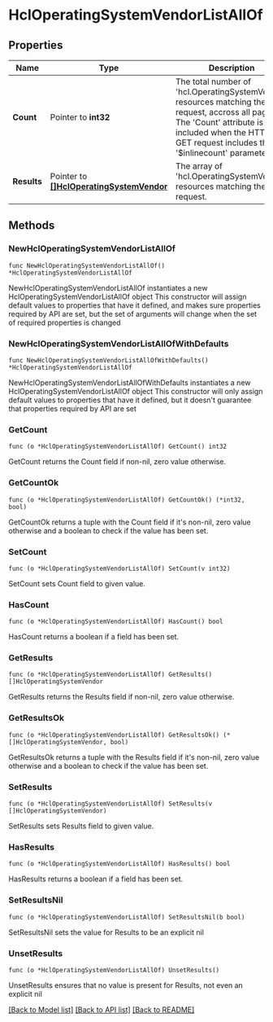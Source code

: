 # HclOperatingSystemVendorListAllOf

## Properties

Name | Type | Description | Notes
------------ | ------------- | ------------- | -------------
**Count** | Pointer to **int32** | The total number of &#39;hcl.OperatingSystemVendor&#39; resources matching the request, accross all pages. The &#39;Count&#39; attribute is included when the HTTP GET request includes the &#39;$inlinecount&#39; parameter. | [optional] 
**Results** | Pointer to [**[]HclOperatingSystemVendor**](hcl.OperatingSystemVendor.md) | The array of &#39;hcl.OperatingSystemVendor&#39; resources matching the request. | [optional] 

## Methods

### NewHclOperatingSystemVendorListAllOf

`func NewHclOperatingSystemVendorListAllOf() *HclOperatingSystemVendorListAllOf`

NewHclOperatingSystemVendorListAllOf instantiates a new HclOperatingSystemVendorListAllOf object
This constructor will assign default values to properties that have it defined,
and makes sure properties required by API are set, but the set of arguments
will change when the set of required properties is changed

### NewHclOperatingSystemVendorListAllOfWithDefaults

`func NewHclOperatingSystemVendorListAllOfWithDefaults() *HclOperatingSystemVendorListAllOf`

NewHclOperatingSystemVendorListAllOfWithDefaults instantiates a new HclOperatingSystemVendorListAllOf object
This constructor will only assign default values to properties that have it defined,
but it doesn't guarantee that properties required by API are set

### GetCount

`func (o *HclOperatingSystemVendorListAllOf) GetCount() int32`

GetCount returns the Count field if non-nil, zero value otherwise.

### GetCountOk

`func (o *HclOperatingSystemVendorListAllOf) GetCountOk() (*int32, bool)`

GetCountOk returns a tuple with the Count field if it's non-nil, zero value otherwise
and a boolean to check if the value has been set.

### SetCount

`func (o *HclOperatingSystemVendorListAllOf) SetCount(v int32)`

SetCount sets Count field to given value.

### HasCount

`func (o *HclOperatingSystemVendorListAllOf) HasCount() bool`

HasCount returns a boolean if a field has been set.

### GetResults

`func (o *HclOperatingSystemVendorListAllOf) GetResults() []HclOperatingSystemVendor`

GetResults returns the Results field if non-nil, zero value otherwise.

### GetResultsOk

`func (o *HclOperatingSystemVendorListAllOf) GetResultsOk() (*[]HclOperatingSystemVendor, bool)`

GetResultsOk returns a tuple with the Results field if it's non-nil, zero value otherwise
and a boolean to check if the value has been set.

### SetResults

`func (o *HclOperatingSystemVendorListAllOf) SetResults(v []HclOperatingSystemVendor)`

SetResults sets Results field to given value.

### HasResults

`func (o *HclOperatingSystemVendorListAllOf) HasResults() bool`

HasResults returns a boolean if a field has been set.

### SetResultsNil

`func (o *HclOperatingSystemVendorListAllOf) SetResultsNil(b bool)`

 SetResultsNil sets the value for Results to be an explicit nil

### UnsetResults
`func (o *HclOperatingSystemVendorListAllOf) UnsetResults()`

UnsetResults ensures that no value is present for Results, not even an explicit nil

[[Back to Model list]](../README.md#documentation-for-models) [[Back to API list]](../README.md#documentation-for-api-endpoints) [[Back to README]](../README.md)



